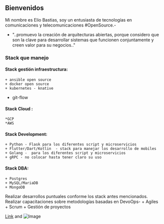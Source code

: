 ## Bienvenidos 

Mi nombre es Elio Bastias, soy un entusiasta de tecnologías en comunicaciones y telecomunicaciones #OpenSource.-

- "..promuevo la creación de arquitecturas abiertas, porque considero que son la clave para desarrollar sistemas que funcionen conjuntamente y creen valor para su negocios.."


### Stack que manejo

#### Stack gestión infraestructura:
	+ ansible open source
	+ docker open source
	+ kubernetes - knative
  + git-flow 

#### Stack Cloud :
	*GCP 
	*AWS

#### Stack Development:
	+ Python - Flask para los diferentes script y microservicios
	+ Flutter/Dart/Kotlin  - stack para manejar los desarrollo de mobiles
	+ Golang -  para los diferentes script y microservicios
	+ gRPC - no colocar hasta tener claro su uso

#### Stack DBA:
	+ Postgres
	+ MySQL/MariaDB
	+ MongoDB 

Realizar desarrollos puntuales conforme los stack antes mencionados.
Realizar capacitaciones sobre metodologías basadas en DevoOps-
	+ Agiles
	+ Scrum
	+ Gestión de proyectos 


[Link](url) and ![Image](src)

